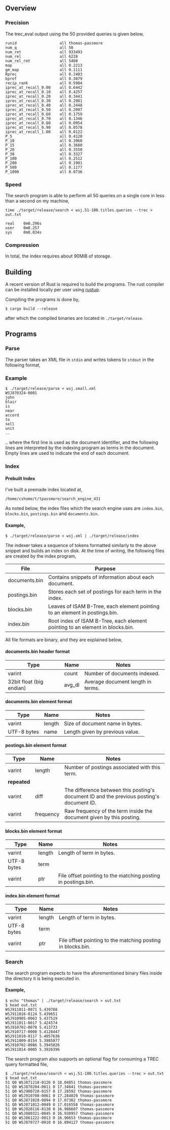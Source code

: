 ## Overview

### Precision

The trec_eval output using the 50 provided queries is given below,
```text
runid                 	all	thomas-passmore
num_q                 	all	50
num_ret               	all	933493
num_rel               	all	6228
num_rel_ret           	all	5408
map                   	all	0.2213
gm_map                	all	0.1111
Rprec                 	all	0.2483
bpref                 	all	0.3079
recip_rank            	all	0.5984
iprec_at_recall_0.00  	all	0.6442
iprec_at_recall_0.10  	all	0.4257
iprec_at_recall_0.20  	all	0.3441
iprec_at_recall_0.30  	all	0.2981
iprec_at_recall_0.40  	all	0.2448
iprec_at_recall_0.50  	all	0.2097
iprec_at_recall_0.60  	all	0.1759
iprec_at_recall_0.70  	all	0.1346
iprec_at_recall_0.80  	all	0.0954
iprec_at_recall_0.90  	all	0.0578
iprec_at_recall_1.00  	all	0.0122
P_5                   	all	0.4120
P_10                  	all	0.3960
P_15                  	all	0.3680
P_20                  	all	0.3550
P_30                  	all	0.3327
P_100                 	all	0.2512
P_200                 	all	0.1901
P_500                 	all	0.1177
P_1000                	all	0.0736
```

### Speed

The search program is able to perform all 50 queries on a single core in less
than a second on my machine,
```commandline
time ./target/release/search < wsj.51-100.titles.queries --trec > out.txt

real    0m0.296s
user    0m0.257
sys     0m0.034s
```

### Compression

In total, the index requires about 90MiB of storage.

## Building
A recent version of Rust is required to build the programs. The rust compiler
can be installed locally per user using [rustup](https://rustup.rs/). 

Compiling the programs is done by,
```commandline
$ cargo build --release
```

after which the compiled binaries are located in `./target/release`.

## Programs
### Parse

The parser takes an XML file in `stdin` and writes tokens to `stdout` in the
following format,

### Example

```commandline
$ ./target/release/parse < wsj.small.xml
WSJ870324-0001
john
blair
is
near
accord
to
sell
unit
..
```

.. where the first line is used as the document identifier, and the following
lines are interpreted by the indexing program as terms in the document.
Empty lines are used to indicate the end of each document.

### Index

#### Prebuilt Index
I've built a premade index located at,
```text
/home/cshome/t/tpassmore/search_engine_431
```

As noted below, the index files which the search engine uses are
`index.bin`, `blocks.bin`, `postings.bin` and `documents.bin`.

#### Example,

```commandline
$ ./target/release/parse < wsj.xml | ./target/release/index
```

The indexer takes a sequence of tokens formatted similarly to the above snippet
and builds an index on disk. At the time of writing, the following files are
created by the index program,

| File | Purpose |
|------|---------|
| documents.bin | Contains snippets of information about each document.
| postings.bin | Stores each set of postings for each term in the index.
| blocks.bin | Leaves of ISAM B-Tree, each element pointing to an element in postings.bin. |
| index.bin | Root index of ISAM B-Tree, each element pointing to an element in blocks.bin.

All file formats are binary, and they are explained below,

#### documents.bin header format

| Type | Name | Notes |
|------|------|---------|
| varint | count | Number of documents indexed. |
| 32bit float (big endian) | avg_dl | Average document length in terms. |

#### documents.bin element format

| Type | Name | Notes |
|------|------|---------|
| varint | length | Size of document name in bytes. |
| UTF-8 bytes | name | Length given by previous value. |

#### postings.bin element format

| Type | Name | Notes |
|------|------|---------|
| varint | length | Number of postings associated with this term. |
| **repeated** | | |
| varint | diff | The difference between this posting's document ID and the previous posting's document ID. |
| varint | frequency | Raw frequency of the term inside the document given by this posting. |

#### blocks.bin element format

| Type | Name | Notes |
|------|------|---------|
| varint | length | Length of term in bytes.|
| UTF-8 bytes | term | |
| varint | ptr | File offset pointing to the matching posting in postings.bin. |

#### index.bin element format

| Type | Name | Notes |
|------|------|---------|
| varint | length | Length of term in bytes.|
| UTF-8 bytes | term | |
| varint | ptr | File offset pointing to the matching posting in blocks.bin. |

### Search

The search program expects to have the aforementioned binary files inside the
directory it is being executed in.

#### Example,

```commandline
$ echo "thomas" | ./target/release/search > out.txt
$ head out.txt
WSJ911011-0071 5.439788
WSJ911016-0124 5.439651
WSJ910905-0063 5.437519
WSJ911011-0017 5.424574
WSJ910702-0078 5.413733
WSJ910717-0008 5.4128447
WSJ911010-0117 5.4057636
WSJ911009-0154 5.3985877
WSJ910702-0086 5.3945026
WSJ911014-0005 5.3926396
```

The search program also supports an optional flag for consuming a TREC query
formatted file,

```commandline
$ ./target/release/search < wsj.51-100.titles.queries --trec > out.txt
$ head out.txt
51 Q0 WSJ871218-0126 0 18.04851 thomas-passmore
51 Q0 WSJ870204-0011 0 17.34641 thomas-passmore
51 Q0 WSJ900720-0157 0 17.28592 thomas-passmore
51 Q0 WSJ910708-0061 0 17.284029 thomas-passmore
51 Q0 WSJ871028-0094 0 17.07382 thomas-passmore
51 Q0 WSJ871012-0049 0 17.016558 thomas-passmore
51 Q0 WSJ920116-0130 0 16.986607 thomas-passmore
51 Q0 WSJ880321-0045 0 16.938957 thomas-passmore
51 Q0 WSJ861222-0013 0 16.90653 thomas-passmore
51 Q0 WSJ870727-0010 0 16.894127 thomas-passmore
```
